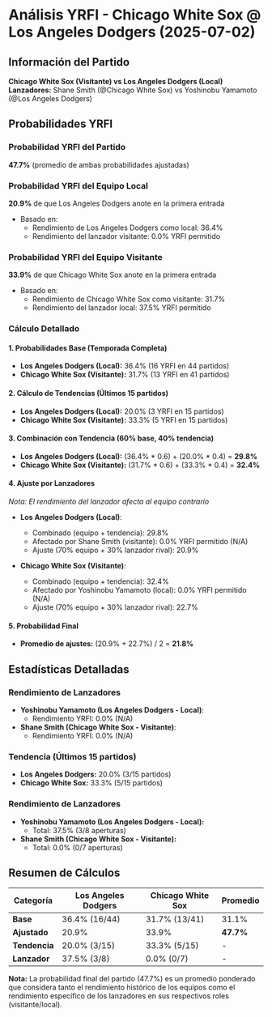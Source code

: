 # Análisis YRFI - Chicago White Sox @ Los Angeles Dodgers (2025-07-02)

## Información del Partido
**Chicago White Sox (Visitante) vs Los Angeles Dodgers (Local)**  
**Lanzadores:** Shane Smith (@Chicago White Sox) vs Yoshinobu Yamamoto (@Los Angeles Dodgers)

## Probabilidades YRFI

### Probabilidad YRFI del Partido
**47.7%** (promedio de ambas probabilidades ajustadas)

### Probabilidad YRFI del Equipo Local
**20.9%** de que Los Angeles Dodgers anote en la primera entrada
- Basado en:
  - Rendimiento de Los Angeles Dodgers como local: 36.4%
  - Rendimiento del lanzador visitante: 0.0% YRFI permitido

### Probabilidad YRFI del Equipo Visitante
**33.9%** de que Chicago White Sox anote en la primera entrada
- Basado en:
  - Rendimiento de Chicago White Sox como visitante: 31.7%
  - Rendimiento del lanzador local: 37.5% YRFI permitido

### Cálculo Detallado

#### 1. Probabilidades Base (Temporada Completa)
- **Los Angeles Dodgers (Local):** 36.4% (16 YRFI en 44 partidos)
- **Chicago White Sox (Visitante):** 31.7% (13 YRFI en 41 partidos)

#### 2. Cálculo de Tendencias (Últimos 15 partidos)
- **Los Angeles Dodgers (Local):** 20.0% (3 YRFI en 15 partidos)
- **Chicago White Sox (Visitante):** 33.3% (5 YRFI en 15 partidos)

#### 3. Combinación con Tendencia (60% base, 40% tendencia)
- **Los Angeles Dodgers (Local):** (36.4% * 0.6) + (20.0% * 0.4) = **29.8%**
- **Chicago White Sox (Visitante):** (31.7% * 0.6) + (33.3% * 0.4) = **32.4%**

#### 4. Ajuste por Lanzadores
*Nota: El rendimiento del lanzador afecta al equipo contrario*

- **Los Angeles Dodgers (Local)**:
  - Combinado (equipo + tendencia): 29.8%
  - Afectado por Shane Smith (visitante): 0.0% YRFI permitido (N/A)
  - Ajuste (70% equipo + 30% lanzador rival): 20.9%

- **Chicago White Sox (Visitante)**:
  - Combinado (equipo + tendencia): 32.4%
  - Afectado por Yoshinobu Yamamoto (local): 0.0% YRFI permitido (N/A)
  - Ajuste (70% equipo + 30% lanzador rival): 22.7%

#### 5. Probabilidad Final
- **Promedio de ajustes:** (20.9% + 22.7%) / 2 = **21.8%**

## Estadísticas Detalladas


### Rendimiento de Lanzadores
- **Yoshinobu Yamamoto (Los Angeles Dodgers - Local)**:
  - Rendimiento YRFI: 0.0% (N/A)
- **Shane Smith (Chicago White Sox - Visitante)**:
  - Rendimiento YRFI: 0.0% (N/A)
### Tendencia (Últimos 15 partidos)
- **Los Angeles Dodgers:** 20.0% (3/15 partidos)
- **Chicago White Sox:** 33.3% (5/15 partidos)

### Rendimiento de Lanzadores
- **Yoshinobu Yamamoto (Los Angeles Dodgers - Local):**
  - Total: 37.5% (3/8 aperturas)
- **Shane Smith (Chicago White Sox - Visitante):**
  - Total: 0.0% (0/7 aperturas)

## Resumen de Cálculos
| Categoría | Los Angeles Dodgers  | Chicago White Sox    | Promedio |
|-----------|----------------------|----------------------|----------|
| **Base** | 36.4% (16/44) | 31.7% (13/41) | 31.1% |
| **Ajustado** | 20.9% | 33.9% | **47.7%** |
| **Tendencia** | 20.0% (3/15) | 33.3% (5/15) | - |
| **Lanzador** | 37.5% (3/8) | 0.0% (0/7) | - |

**Nota:** La probabilidad final del partido (47.7%) es un promedio ponderado que considera tanto el rendimiento histórico de los equipos como el rendimiento específico de los lanzadores en sus respectivos roles (visitante/local).
